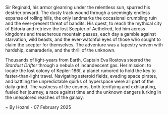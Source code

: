 
Sir Reginald, his armor gleaming under the relentless sun, spurred his destrier onward.  The dusty track wound through a seemingly endless expanse of rolling hills, the only landmarks the occasional crumbling ruin and the ever-present threat of bandits.  His quest, to reach the mythical city of Eldoria and retrieve the lost Scepter of Aethelred, led him across kingdoms and treacherous mountain passes, each day a gamble against starvation, wild beasts, and the ever-watchful eyes of those who sought to claim the scepter for themselves. The adventure was a tapestry woven with hardship, camaraderie, and the thrill of the unknown.


Thousands of light-years from Earth, Captain Eva Rostova steered the *Stardust Drifter* through a nebula of incandescent gas.  Her mission: to locate the lost colony of Kepler-186f, a planet rumored to hold the key to faster-than-light travel.  Navigating asteroid fields, evading space pirates, and battling the unpredictable quirks of hyperspace were all part of the daily grind.  The vastness of the cosmos, both terrifying and exhilarating, fueled her journey, a race against time and the unknown dangers lurking in the unexplored reaches of the galaxy.

~ By Hozmi - 07 February 2025
